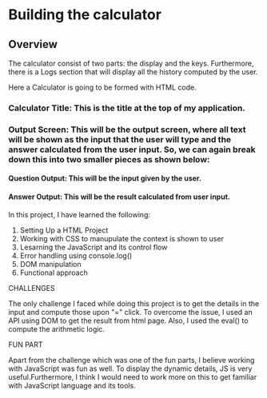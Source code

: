 # Building the calculator

## Overview

The calculator consist of two parts: the display and the keys. Furthermore, there is a Logs section that will display all the history computed by the user.

Here a Calculator is going to be formed with HTML code.

### Calculator Title: This is the title at the top of my application.
### Output Screen: This will be the output screen, where all text will be shown as the input that the user will type and the answer calculated from the user input. So, we can again break down this into two smaller pieces as shown below:
#### Question Output: This will be the input given by the user.
#### Answer Output: This will be the result calculated from user input.

In this project, I have learned the following:

1. Setting Up a HTML Project
2. Working with CSS to manupulate the context is shown to user
3. Lesarning the JavaScript and its control flow
4. Error handling using console.log()
5. DOM manipulation
6. Functional approach


CHALLENGES

The only challenge I faced while doing this project is to get the details in the input and compute those upon "=" click. To overcome the issue, I used an API using DOM to get the result from html page. Also, I used the eval() to compute the arithmetic logic.

FUN PART

Apart from the challenge which was one of the fun parts, I believe working with JavaScript was fun as well. To display the dynamic details, JS is very useful.Furthermore, I think I would need to work more on this to get familiar with JavaScript language and its tools.

